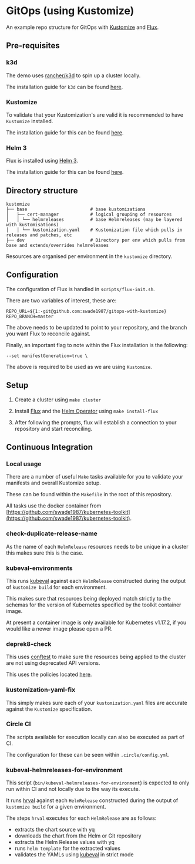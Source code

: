 # GitOps (using Kustomize)

An example repo structure for GitOps with [Kustomize](https://github.com/kubernetes-sigs/kustomize) and [Flux](https://github.com/fluxcd/flux).

## Pre-requisites

### k3d

The demo uses [rancher/k3d](https://github.com/rancher/k3d) to spin up a cluster locally.

The installation guide for `k3d` can be found [here](https://github.com/rancher/k3d#get).

### Kustomize

To validate that your Kustomization's are valid it is recommended to have `Kustomize` installed.

The installation guide for this can be found [here](https://github.com/kubernetes-sigs/kustomize).

### Helm 3

Flux is installed using [Helm 3](https://helm.sh/blog/helm-3-released/).

The installation guide for this can be found [here](https://helm.sh/docs/intro/install/). 

## Directory structure

```
kustomize
├── base                        # base kustomizations             
│   ├── cert-manager            # logical grouping of resources
│   │ └── helmreleases          # base Helmreleases (may be layered with kustomisations)
│   │ └── kustomization.yaml    # Kustomization file which pulls in releases and patches, etc
├── dev                         # Directory per env which pulls from base and extends/overrides helmreleases
```

Resources are organised per environment in the `kustomize` directory.

## Configuration

The configuration of Flux is handled in `scripts/flux-init.sh`.

There are two variables of interest, these are:

```
REPO_URL=${1:-git@github.com:swade1987/gitops-with-kustomize}
REPO_BRANCH=master
```

The above needs to be updated to point to your repository, and the branch you want Flux to reconcile against.

Finally, an important flag to note within the Flux installation is the following:

```
--set manifestGeneration=true \
```

The above is required to be used as we are using `Kustomize`.

## Setup

1. Create a cluster using `make cluster`

2. Install [Flux](https://github.com/fluxcd/flux) and the [Helm Operator](https://github.com/fluxcd/helm-operator) using `make install-flux`

3. After following the prompts, flux will establish a connection to your repository and start reconciling.

## Continuous Integration

### Local usage

There are a number of useful `Make` tasks available for you to validate your manifests and overall Kustomize setup.

These can be found within the `Makefile` in the root of this repository.

All tasks use the docker container from [https://github.com/swade1987/kubernetes-toolkit](https://github.com/swade1987/kubernetes-toolkit).

### check-duplicate-release-name

As the name of each `HelmRelease` resources needs to be unique in a cluster this makes sure this is the case.

### kubeval-environments

This runs [kubeval](https://github.com/instrumenta/kubeval) against each `HelmRelease` constructed during the output of `kustomize build` for each environment.

This makes sure that resources being deployed match strictly to the schemas for the version of Kubernetes specified by the toolkit container image.

At present a container image is only available for Kubernetes v1.17.2, if you would like a newer image please open a PR.

### deprek8-check

This uses [conftest](https://github.com/open-policy-agent/conftest) to make sure the resources being applied to the cluster are not using deprecated API versions.

This uses the policies located [here](https://github.com/swade1987/kubernetes-toolkit/tree/master/policies/deprecations).

### kustomization-yaml-fix

This simply makes sure each of your `kustomization.yaml` files are accurate against the `Kustomize` specification.

### Circle CI

The scripts available for execution locally can also be executed as part of CI.

The configuration for these can be seen within `.circle/config.yml`.

### kubeval-helmreleases-for-environment

This script (`bin/kubeval-helmreleases-for-environment`) is expected to only run within CI and not locally due to the way its execute.

It runs [hrval](https://github.com/stefanprodan/hrval-action) against each `HelmRelease` constructed during the output of `kustomize build` for a given environment.
 
The steps `hrval` executes for each `HelmRelease` are as follows:

- extracts the chart source with yq
- downloads the chart from the Helm or Git repository
- extracts the Helm Release values with yq
- runs `helm template` for the extracted values
- validates the YAMLs using [kubeval](https://github.com/instrumenta/kubeval) in strict mode